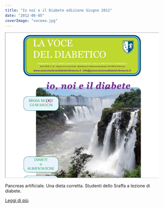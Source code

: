 ```yaml
---
title: "Io noi e il Diabete edizione Giugno 2012"
date: "2012-06-05"
coverImage: "voceee.jpg"
---
```


![](images/voceee.jpg)

Pancreas artificiale. Una dieta corretta. Studenti dello Sraffa a lezione di diabete.

<div class="link-box"><a href="/la-nostra-associazione/la-mission-dellassociazione" class="theme-btn btn-style-two"><span class="btn-title">Leggi di più</span></a></div>

<!-- \[vc\_row equal\_height="yes" content\_placement="middle" css=".vc\_custom\_1560783934700{margin-right: 0px !important;margin-left: 0px !important;background-color: #f4f4f4 !important;}"\]\[vc\_column width="1/2" css=".vc\_custom\_1560781514067{padding-top: 30px !important;padding-right: 30px !important;padding-bottom: 30px !important;padding-left: 30px !important;}" offset="vc\_col-lg-4 vc\_col-md-5 vc\_col-xs-12"\]\[ultimate\_heading main\_heading="Io noi e il Diabete edizione Giugno 2012" heading\_tag="h3" alignment="left" sub\_heading\_font\_size="desktop:20px;" sub\_heading\_line\_height="desktop:30px;" el\_class="accent-subtitle-color" main\_heading\_font\_size="desktop:30px;" main\_heading\_line\_height="desktop:40px;" sub\_heading\_margin="margin-bottom:20px;" main\_heading\_style="font-weight:bold;" main\_heading\_margin="margin-bottom:5px;" margin\_design\_tab\_text=""\]La voce del diabetico\[/ultimate\_heading\]\[vc\_column\_text css=".vc\_custom\_1572953946494{padding-bottom: 20px !important;}"\]

CARI LETTORI, Per questo numero estivo abbiamo scelto come immagine di copertina le cascate dell’Iguazù, uno splendido parco naturale situato al confine tra il Brasile e Argentina. Una leggenda guaranì narra che il dio, innamorato della bellissima Naipù e geloso dell’amore di questa per il mortale Caroba, modificò l’andamento del fiume Iguazù sul quale i due erano scappati, creando delle cascate. Naipù vi cadde, e si tramutò in roccia; Caroba si tramutò in albero. Nel parco naturale, sia la roccia robusta che l’albero flessibile riescono a fronteggiare la potenza dell’acqua; con le stesse robustezza e flessibilità, noi dobbiamo andare incontro agli eventi della vita.

#### Federica Limone

\[/vc\_column\_text\]\[vc\_row\_inner\]\[vc\_column\_inner\]\[vc\_column\_text\]

#### [View](http://198.211.122.197/diabetwp/wordpress/wp-content/uploads/2019/11/la-voce-giugno-2012.pdf") | [Download](http://198.211.122.197/diabetwp/wordpress/wp-content/uploads/2019/11/la-voce-giugno-2012.pdf)

\[/vc\_column\_text\]\[/vc\_column\_inner\]\[/vc\_row\_inner\]\[/vc\_column\]\[vc\_column width="1/2"\]\[dt\_fancy\_image image\_id="2241" width="300" height="500"\]\[/vc\_column\]\[/vc\_row\] -->
